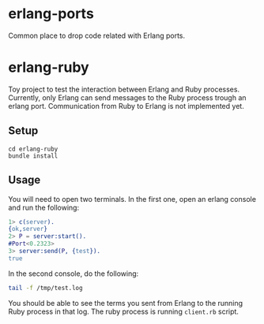 # erlang-ports
Common place to drop code related with Erlang ports.

# erlang-ruby
Toy project to test the interaction between Erlang and Ruby processes. Currently, only Erlang can send messages to the Ruby process trough an erlang port. Communication from Ruby to Erlang is not implemented yet.

## Setup
```
cd erlang-ruby
bundle install
```

## Usage
You will need to open two terminals.  In the first one, open an erlang console and run the following:

```erlang
1> c(server).
{ok,server}
2> P = server:start().
#Port<0.2323>
3> server:send(P, {test}).
true
```

In the second console, do the following:

```bash
tail -f /tmp/test.log
```

You should be able to see the terms you sent from Erlang to the running Ruby process in that log.  The ruby process is running `client.rb` script.

 
